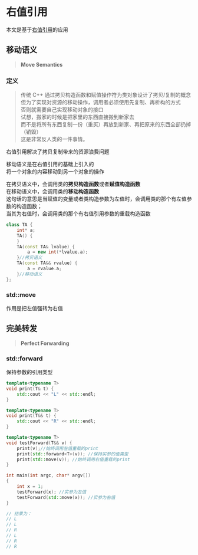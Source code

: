 ---
---

# 右值引用

本文是基于[右值引用](../基本/引用#左值与右值引用)的应用

## 移动语义

>**Move Semantics**

### 定义

>传统 C++ 通过拷贝构造函数和赋值操作符为类对象设计了拷贝/复制的概念  
>但为了实现对资源的移动操作，调用者必须使用先复制、再析构的方式  
>否则就需要自己实现移动对象的接口  
>试想，搬家的时候是把家里的东西直接搬到新家去  
>而不是将所有东西复制一份（重买）再放到新家、再把原来的东西全部扔掉（销毁）  
>这是非常反人类的一件事情。

右值引用解决了拷贝复制带来的资源浪费问题

移动语义是在右值引用的基础上引入的  
将一个对象的内容移动到另一个对象的操作

在拷贝语义中，会调用类的**拷贝构造函数**或者**赋值构造函数**  
在移动语义中，会调用类的**移动构造函数**  
这句话的意思是当赋值的变量或者类构造参数为左值时，会调用类的那个有左值参数的构造函数；  
当其为右值时，会调用类的那个有右值引用参数的重载构造函数

```cpp
class TA {
    int* a;
    TA() {
    }
    TA(const TA& lvalue) {
        a = new int(*lvalue.a);
    }//拷贝语义
    TA(const TA&& rvalue) {
        a = rvalue.a;
    }//移动语义
};
```

### std::move

作用是把左值强转为右值

## 完美转发

>**Perfect Forwarding**

### std::forward

保持参数的引用类型

```cpp
template<typename T>
void print(T& t) {
    std::cout << "L" << std::endl;
}

template<typename T>
void print(T&& t) {
    std::cout << "R" << std::endl;
}

template<typename T>
void testForward(T&& v) {
    print(v);//始终调用左值重载的print
    print(std::forward<T>(v)); //保持实参的值类型
    print(std::move(v)); //始终调用右值重载的print
}

int main(int argc, char* argv[])
{
    int x = 1;
    testForward(x); //实参为左值
    testForward(std::move(x)); //实参为右值
}

// 结果为：
// L
// L
// R
// L
// R
// R
```
